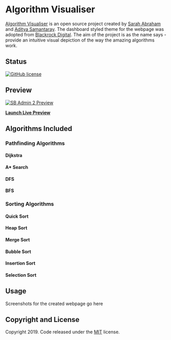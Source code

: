 # Algorithm Visualiser

[Algorithm Visualiser](https://sarahab23.github.io/algovisualiser) is an open source project created by [Sarah Abraham](https://github.com/sarahab23) and [Aditya Samantaray](https://github.com/theadityasam). The dashboard styled theme for the webpage was adopted from [Blackrock Digital](https://github.com/BlackrockDigital/startbootstrap-sb-admin-2/tree/master). The aim of the project is as the name says - provide an intuitive visual depiction of the way the amazing algorithms work. 


## Status

[![GitHub license](https://img.shields.io/badge/license-MIT-blue.svg)](https://github.com/sarahab23/algovisualiser/blob/master/LICENSE)


## Preview

[![SB Admin 2 Preview](https://startbootstrap.com/assets/img/screenshots/themes/sb-admin-2.png)](https://sarahab23.github.io/algovisualiser)

**[Launch Live Preview](https://sarahab23.github.io/algovisualiser)**


## Algorithms Included

### Pathfinding Algorithms

#### Dijkstra
#### A* Search
#### DFS
#### BFS

### Sorting Algorithms

#### Quick Sort
#### Heap Sort
#### Merge Sort
#### Bubble Sort
#### Insertion Sort
#### Selection Sort

## Usage

Screenshots for the created webpage go here



## Copyright and License

Copyright 2019. Code released under the [MIT](https://github.com/sarahab23/algovisualiser/blob/master/LICENSE) license.
